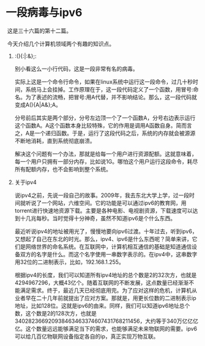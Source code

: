 # 一段病毒与ipv6
​	这是三十六篇的第十二篇。

​	今天介绍几个计算机领域两个有趣的知识点。

1. :(){:|:&};:

   别小看这么一小行代码，这是一段非常有名的病毒。

   

   实际上这是一个命令行命令，如果在linux系统中运行这一段命令，过几十秒时间，系统马上会挂掉。工作原理在于，这一段代码定义了一个函数，用冒号:命名。为了表述的流畅，把冒号:用A代替，并不影响结论。那么，这一段代码就变成A(){A|A&};A。

   

   分号前后其实是两个部分，分号左边顶一个了一个函数A，分号右边表示运行这个函数A。A这个函数本身比较特殊，它的作用是调用A函数自身。简而言之，A是一个递归函数。于是，运行了这段代码之后，系统的内存就会被源源不断地消耗，直到系统彻底崩溃。

   

   解决这个问题有一个办法，那就是给每一个用户进行资源配额。这就意味着，每一个用户只拥有一部分内存，比如说1G。哪怕这个用户运行这段命令，耗尽所有配额内存，也不会影响到整个系统。

2. 关于ipv4

   说ipv4之前，先说一段自己的故事。2009年，我去东北大学上学，过一段时间就听说了一个网站，六维空间。它的功能是可以通过ipv6的教育网，用torrent进行快速地资源下载。主要是各种电影、电视剧资源，下载速度可以达到十几兆每秒。当时觉得十分神奇，虽然不知道ipv6是个什么东西。

   

   最近听说ipv4的地址被用光了，慢慢地要向ipv6过渡。十年过去，听到ipv6，又想起了自己在东北的时光。那么，ipv4、ipv6是什么东西呢？简单来讲，它们是网络世界的命名系统。在互联网中，计算机相互通信的基础是知道通信设备双方的名字是什么。而这个名字使用一串数字表示的。在ipv4中，这串数字用32位的二进制表示，比如，192.168.1.255。
   
   
   
   根据ipv4的长度，我们可以知道所有ipv4地址的总个数是2的32次方，也就是4294967296，大概43亿个。随着互联网的不断发展，这点数量已经渐渐不能满足需求。终于，最近几天已经彻底用完。为了应对这样的危机，计算机从业者早在二十几年前就提出了应对方案。那就是，用更长位数的二进制表示ip地址，比如128位。这就是ipv6的由来。同样，我们可以知道ipv6地址总个数，这个数是2的128次方，也就是340282366920938463463374607431768211456，大约等于340万亿亿亿亿。这个数量远远能够满足当下的需求，也能够满足未来物联网的需要。ipv6可以给几百亿物联网设备指定各自的ip，真正实现万物互联。

​	
